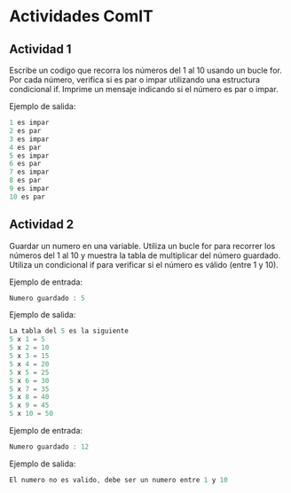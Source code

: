 # Actividades ComIT

## Actividad 1

Escribe un codigo que recorra los números del 1 al 10 usando un bucle for. Por cada número, verifica si es par o impar utilizando una estructura condicional if. Imprime un mensaje indicando si el número es par o impar.

Ejemplo de salida:
```javascript
1 es impar
2 es par
3 es impar
4 es par
5 es impar
6 es par
7 es impar
8 es par
9 es impar
10 es par
```
## Actividad 2

Guardar un numero en una variable. Utiliza un bucle for para recorrer los números del 1 al 10 y muestra la tabla de multiplicar del número guardado. Utiliza un condicional if para verificar si el número es válido (entre 1 y 10).

Ejemplo de entrada:

```javascript
Numero guardado : 5
```
Ejemplo de salida:
```javascript
La tabla del 5 es la siguiente
5 x 1 = 5
5 x 2 = 10
5 x 3 = 15
5 x 4 = 20
5 x 5 = 25
5 x 6 = 30
5 x 7 = 35
5 x 8 = 40
5 x 9 = 45
5 x 10 = 50
```


Ejemplo de entrada:

```javascript
Numero guardado : 12
```
Ejemplo de salida:
```javascript
El numero no es valido, debe ser un numero entre 1 y 10
```
